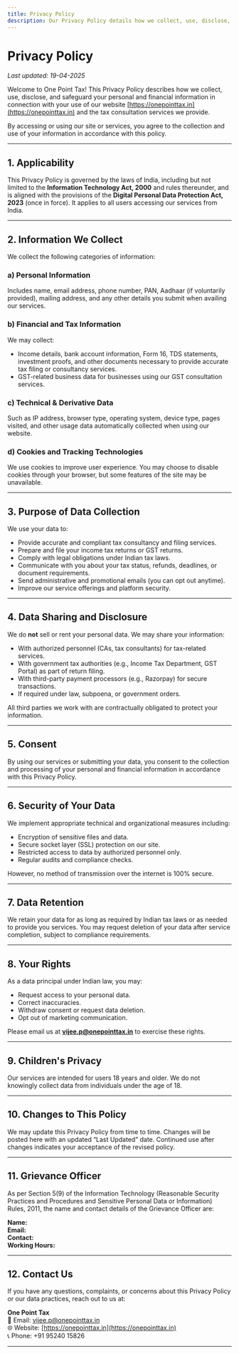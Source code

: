 ```yaml
---
title: Privacy Policy
description: Our Privacy Policy details how we collect, use, disclose, and protect your personal information as part of our tax consultation services in India.
---
```


# Privacy Policy

*Last updated: 19-04-2025*

Welcome to One Point Tax! This Privacy Policy describes how we collect, use, disclose, and safeguard your personal and financial information in connection with your use of our website [https://onepointtax.in](https://onepointtax.in) and the tax consultation services we provide. 

By accessing or using our site or services, you agree to the collection and use of your information in accordance with this policy.

---

## 1. Applicability

This Privacy Policy is governed by the laws of India, including but not limited to the **Information Technology Act, 2000** and rules thereunder, and is aligned with the provisions of the **Digital Personal Data Protection Act, 2023** (once in force). It applies to all users accessing our services from India.

---

## 2. Information We Collect

We collect the following categories of information:

### a) **Personal Information**

Includes name, email address, phone number, PAN, Aadhaar (if voluntarily provided), mailing address, and any other details you submit when availing our services.

### b) **Financial and Tax Information**

We may collect:

- Income details, bank account information, Form 16, TDS statements, investment proofs, and other documents necessary to provide accurate tax filing or consultancy services.
- GST-related business data for businesses using our GST consultation services.

### c) **Technical & Derivative Data**

Such as IP address, browser type, operating system, device type, pages visited, and other usage data automatically collected when using our website.

### d) **Cookies and Tracking Technologies**

We use cookies to improve user experience. You may choose to disable cookies through your browser, but some features of the site may be unavailable.

---

## 3. Purpose of Data Collection

We use your data to:

- Provide accurate and compliant tax consultancy and filing services.
- Prepare and file your income tax returns or GST returns.
- Comply with legal obligations under Indian tax laws.
- Communicate with you about your tax status, refunds, deadlines, or document requirements.
- Send administrative and promotional emails (you can opt out anytime).
- Improve our service offerings and platform security.

---

## 4. Data Sharing and Disclosure

We do **not** sell or rent your personal data. We may share your information:

- With authorized personnel (CAs, tax consultants) for tax-related services.
- With government tax authorities (e.g., Income Tax Department, GST Portal) as part of return filing.
- With third-party payment processors (e.g., Razorpay) for secure transactions.
- If required under law, subpoena, or government orders.

All third parties we work with are contractually obligated to protect your information.

---

## 5. Consent

By using our services or submitting your data, you consent to the collection and processing of your personal and financial information in accordance with this Privacy Policy.

---

## 6. Security of Your Data

We implement appropriate technical and organizational measures including:

- Encryption of sensitive files and data.
- Secure socket layer (SSL) protection on our site.
- Restricted access to data by authorized personnel only.
- Regular audits and compliance checks.

However, no method of transmission over the internet is 100% secure.

---

## 7. Data Retention

We retain your data for as long as required by Indian tax laws or as needed to provide you services. You may request deletion of your data after service completion, subject to compliance requirements.

---

## 8. Your Rights

As a data principal under Indian law, you may:

- Request access to your personal data.
- Correct inaccuracies.
- Withdraw consent or request data deletion.
- Opt out of marketing communication.

Please email us at **vijee.p@onepointtax.in** to exercise these rights.

---

## 9. Children's Privacy

Our services are intended for users 18 years and older. We do not knowingly collect data from individuals under the age of 18.

---

## 10. Changes to This Policy

We may update this Privacy Policy from time to time. Changes will be posted here with an updated “Last Updated” date. Continued use after changes indicates your acceptance of the revised policy.

---

## 11. Grievance Officer

As per Section 5(9) of the Information Technology (Reasonable Security Practices and Procedures and Sensitive Personal Data or Information) Rules, 2011, the name and contact details of the Grievance Officer are:

**Name:**   
**Email:**   
**Contact:**  
**Working Hours:** 

---

## 12. Contact Us

If you have any questions, complaints, or concerns about this Privacy Policy or our data practices, reach out to us at:

**One Point Tax**  
📧 Email: vijee.p@onepointtax.in  
🌐 Website: [https://onepointtax.in](https://onepointtax.in)  
📞 Phone: +91 95240 15826

---
